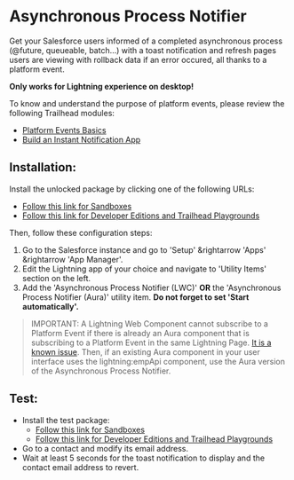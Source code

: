 # Asynchronous Process Notifier

Get your Salesforce users informed of a completed asynchronous process (@future, queueable, batch...) with a toast notification and refresh pages users are viewing with rollback data if an error occured, all thanks to a platform event.

**Only works for Lightning experience on desktop!**

To know and understand the purpose of platform events, please review the following Trailhead modules:
-   [Platform Events Basics](https://trailhead.salesforce.com/en/content/learn/modules/platform_events_basics)
-   [Build an Instant Notification App](https://trailhead.salesforce.com/en/content/learn/projects/workshop-platform-events)


## Installation:
Install the unlocked package by clicking one of the following URLs:
-   [Follow this link for Sandboxes](https://test.salesforce.com/packaging/installPackage.apexp?p0=04t3X000002mGWxQAM "https://test.salesforce.com/packaging/installPackage.apexp?p0=04t3X000002mGWxQAM")
-   [Follow this link for Developer Editions and Trailhead Playgrounds](https://login.salesforce.com/packaging/installPackage.apexp?p0=04t3X000002mGWxQAM "https://login.salesforce.com/packaging/installPackage.apexp?p0=04t3X000002mGWxQAM")

Then, follow these configuration steps:
1. Go to the Salesforce instance and go to 'Setup' &rightarrow 'Apps' &rightarrow 'App Manager'.
2. Edit the Lightning app of your choice and navigate to 'Utility Items' section on the left.
3. Add the 'Asynchronous Process Notifier (LWC)' **OR** the 'Asynchronous Process Notifier (Aura)' utility item. **Do not forget to set 'Start automatically'.**

> IMPORTANT: A Lightning Web Component cannot subscribe to a Platform Event if there is already an Aura component that is subscribing to a Platform Event in the same Lightning Page. [It is a known issue](https://github.com/salesforce/lwc/issues/1618 "LWC EmpApi does not work when there is an Aura component using EmpApi #1618"). Then, if an existing Aura component in your user interface uses the lightning:empApi component, use the Aura version of the Asynchronous Process Notifier.

## Test:

-   Install the test package:
	-   [Follow this link for Sandboxes](https://test.salesforce.com/packaging/installPackage.apexp?p0=04t3X000002mGfIQAU "https://test.salesforce.com/packaging/installPackage.apexp?p0=04t3X000002mGfIQAU")
    -   [Follow this link for Developer Editions and Trailhead Playgrounds](https://login.salesforce.com/packaging/installPackage.apexp?p0=04t3X000002mGfIQAU "https://login.salesforce.com/packaging/installPackage.apexp?p0=04t3X000002mGfIQAU")
-   Go to a contact and modify its email address.
-   Wait at least 5 seconds for the toast notification to display and the contact email address to revert.